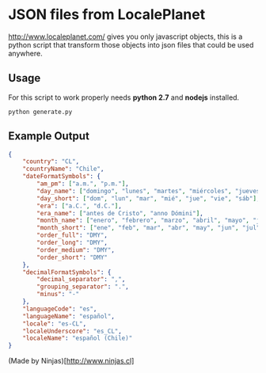 # JSON files from LocalePlanet

http://www.localeplanet.com/ gives you only javascript objects,
this is a python script that transform those objects into json files
that could be used anywhere.

## Usage
For this script to work properly needs **python 2.7** and **nodejs** installed.

`python generate.py`

## Example Output

```json
{
	"country": "CL",
	"countryName": "Chile",
	"dateFormatSymbols": {
		"am_pm": ["a.m.", "p.m."],
		"day_name": ["domingo", "lunes", "martes", "miércoles", "jueves", "viernes", "sábado"],
		"day_short": ["dom", "lun", "mar", "mié", "jue", "vie", "sáb"],
		"era": ["a.C.", "d.C."],
		"era_name": ["antes de Cristo", "anno Dómini"],
		"month_name": ["enero", "febrero", "marzo", "abril", "mayo", "junio", "julio", "agosto", "septiembre", "octubre", "noviembre", "diciembre"],
		"month_short": ["ene", "feb", "mar", "abr", "may", "jun", "jul", "ago", "sep", "oct", "nov", "dic"],
		"order_full": "DMY",
		"order_long": "DMY",
		"order_medium": "DMY",
		"order_short": "DMY"
	},
	"decimalFormatSymbols": {
		"decimal_separator": ",",
		"grouping_separator": ".",
		"minus": "-"
	},
	"languageCode": "es",
	"languageName": "español",
	"locale": "es-CL",
	"localeUnderscore": "es_CL",
	"localeName": "español (Chile)"
}
```

(Made by Ninjas)[http://www.ninjas.cl]